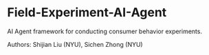 # Field-Experiment-AI-Agent

AI Agent framework for conducting consumer behavior experiments.

Authors: Shijian Liu (NYU),  Sichen Zhong (NYU)
